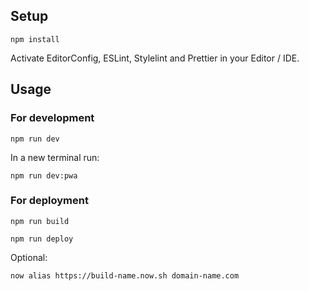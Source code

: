 ## Setup

```
npm install
```

Activate EditorConfig, ESLint, Stylelint and Prettier in your Editor / IDE.

## Usage

### For development

```
npm run dev
```

In a new terminal run:

```
npm run dev:pwa
```

### For deployment

```
npm run build

npm run deploy
```

Optional:

```
now alias https://build-name.now.sh domain-name.com
```
